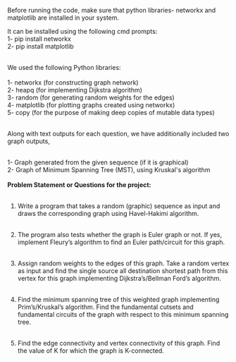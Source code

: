 Before running the code, make sure that python libraries- networkx and matplotlib are installed in your system.

It can be installed using the following cmd prompts: <br>
1- pip install networkx <br>
2- pip install matplotlib <br><br>

We used the following Python libraries:
<br><br>
1- networkx (for constructing graph network) <br>
2- heapq (for implementing Dijkstra algorithm) <br>
3- random (for generating random weights for the edges) <br>
4- matplotlib (for plotting graphs created using networkx) <br>
5- copy (for the purpose of making deep copies of mutable data types) <br><br>

Along with text outputs for each question, we have additionally included two graph outputs,<br><br>

1- Graph generated from the given sequence (if it is graphical) <br>
2- Graph of Minimum Spanning Tree (MST), using Kruskal's algorithm <br>
<br>
<b>Problem Statement or Questions for the project:</b>
<br><br>
1. Write a program that takes a random (graphic) sequence as input and draws the
corresponding graph using Havel-Hakimi algorithm. <br><br>

2. The program also tests whether the graph is Euler graph or not. If yes, implement
Fleury’s algorithm to find an Euler path/circuit for this graph. <br><br>

3. Assign random weights to the edges of this graph. Take a random vertex as input and find
the single source all destination shortest path from this vertex for this graph
implementing Dijkstra’s/Bellman Ford’s algorithm. <br><br>

4. Find the minimum spanning tree of this weighted graph implementing Prim’s/Kruskal’s
algorithm. Find the fundamental cutsets and fundamental circuits of the graph with
respect to this minimum spanning tree. <br><br>

5. Find the edge connectivity and vertex connectivity of this graph. Find the value of K for
which the graph is K-connected.
